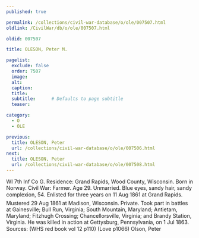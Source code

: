 ```yaml
---
published: true

permalink: /collections/civil-war-database/o/ole/007507.html
oldlink: /CivilWar/db/o/ole/007507.html

oldid: 007507

title: OLESON, Peter M.

pagelist:
  exclude: false
  order: 7507
  image: 
  alt:
  caption:
  title:
  subtitle:      # Defaults to page subtitle
  teaser:

category: 
  - O 
  - OLE

previous:
  title: OLESON, Peter
  url: /collections/civil-war-database/o/ole/007506.html  
next:
  title: OLESON, Peter
  url: /collections/civil-war-database/o/ole/007508.html   
---
```

WI 7th Inf Co G. Residence: Grand Rapids, Wood County, Wisconsin. Born in Norway. Civil War: Farmer. Age 29. Unmarried. Blue eyes, sandy hair, sandy complexion, 5&#146;4&#148;. Enlisted for three years on 11 Aug 1861 at Grand Rapids. Mustered 29 Aug 1861 at Madison, Wisconsin. Private. Took part in battles at Gainesville; Bull Run, Virginia; South Mountain, Maryland; Antietam, Maryland; Fitzhugh Crossing; Chancellorsville, Virginia; and Brandy Station, Virginia. He was killed in action at Gettysburg, Pennsylvania, on 1 Jul 1863. Sources: (WHS red book vol 12 p110) (Love p1066) &#147;Olson, Peter&#148;